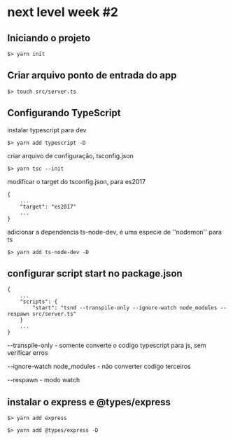 # next level week #2

## Iniciando o projeto
    $> yarn init

## Criar arquivo ponto de entrada do app

    $> touch src/server.ts

## Configurando TypeScript

instalar typescript para dev

    $> yarn add typescript -D

criar arquivo de configuração, tsconfig.json

    $> yarn tsc --init

modificar o target do tsconfig.json, para es2017

    {
        ...
        "target": "es2017"
        ...
    }

adicionar a dependencia ts-node-dev, é uma especie de ''nodemon'' para ts

    $> yarn add ts-node-dev -D

## configurar script **start** no package.json

    {
        ...
        "scripts": {
            "start": "tsnd --transpile-only --ignore-watch node_modules --respawn src/server.ts"
        }
        ...
    }

--transpile-only - somente converte o codigo typescript para js, sem verificar erros

--ignore-watch node_modules - não converter codigo terceiros

--respawn - modo watch

## instalar o express e @types/express

    $> yarn add express 

    $> yarn add @types/express -D

